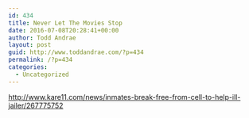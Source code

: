 ```yaml
---
id: 434
title: Never Let The Movies Stop
date: 2016-07-08T20:28:41+00:00
author: Todd Andrae
layout: post
guid: http://www.toddandrae.com/?p=434
permalink: /?p=434
categories:
  - Uncategorized
---
```

http://www.kare11.com/news/inmates-break-free-from-cell-to-help-ill-jailer/267775752